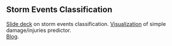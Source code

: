 ## Storm Events Classification

[Slide deck](https://docs.google.com/presentation/d/1uSIFORCHXLeSqNanSpRr9VIMAkclPoNNYD00efeqypg/edit#slide=id.g10f7417bd3_0_19)
on storm events classification. 
[Visualization](http://54.173.233.196/)
of simple damage/injuries predictor.   
[Blog](http://lpalova.github.io/Storm-Events-Classification/).

